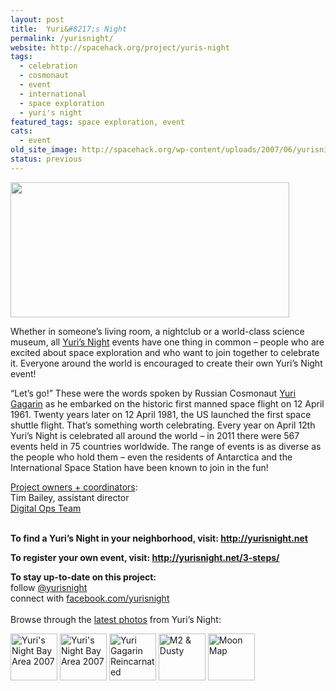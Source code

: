 ```yaml
---
layout: post
title:  Yuri&#8217;s Night
permalink: /yurisnight/
website: http://spacehack.org/project/yuris-night
tags: 
  - celebration
  - cosmonaut
  - event
  - international
  - space exploration
  - yuri's night
featured_tags: space exploration, event
cats: 
  - event
old_site_image: http://spacehack.org/wp-content/uploads/2007/06/yurisnight.jpg
status: previous
---
```


<div class = "scrape_from_old_wordpress">

<p><img class="alignnone size-full wp-image-1116" src="/wp-content/uploads/2007/06/yurisnight.jpg" alt="" width="446" height="216" srcset="http://spacehack.org/wp-content/uploads/2007/06/yurisnight-309x150.jpg 309w, http://spacehack.org/wp-content/uploads/2007/06/yurisnight-310x150.jpg 310w, http://spacehack.org/wp-content/uploads/2007/06/yurisnight.jpg 446w" sizes="(max-width: 446px) 100vw, 446px" /></p>
<p>Whether in someone&#8217;s living room, a nightclub or a world-class science museum, all <a href="http://yurisnight.net/">Yuri&#8217;s Night</a> events have one thing in common &#8211; people who are excited about space exploration and who want to join together to celebrate it. Everyone around the world is encouraged to create their own Yuri&#8217;s Night event!</p>
<p>&#8220;Let&#8217;s go!&#8221; These were the words spoken by Russian Cosmonaut <a href="http://en.wikipedia.org/wiki/Yuri_Gagarin">Yuri Gagarin</a> as he embarked on the historic first manned space flight on 12 April 1961. Twenty years later on 12 April 1981, the US launched the first space shuttle flight. That&#8217;s something worth celebrating. Every year on April 12th Yuri&#8217;s Night is celebrated all around the world &#8211; in 2011 there were 567 events held in 75 countries worldwide. The range of events is as diverse as the people who hold them &#8211; even the residents of Antarctica and the International Space Station have been known to join in the fun!</p>
<p><span style="text-decoration: underline;">Project owners + coordinators</span>:<br />
Tim Bailey, assistant director<br />
<a href="mailto:digiteam@yurisnight.net">Digital Ops Team</a></p>
<p><!--supplement--><br />
<strong>To find a Yuri&#8217;s Night in your neighborhood, visit: <a href="http://yurisnight.net/">http://yurisnight.net</a><br />
</strong></p>
<p><strong>To register your own event, visit: <a href="https://yurisnight.net/3-steps/">http://yurisnight.net/3-steps/</a></strong></p>
<p><strong>To stay up-to-date on this project:<br />
</strong>  follow <a href="http://twitter.com/yurisnight">@yurisnight</a><br />
  connect with <a href="http://www.facebook.com/yurisnight">facebook.com/yurisnight</a><br />
<!--supplement--><br />
Browse through the <a href="http://www.flickr.com/groups/yurisnight/">latest photos</a> from Yuri&#8217;s Night:</p>
<p><a title="Yuri's Night Bay Area 2007 by Laughing Squid, on Flickr" href="http://www.flickr.com/photos/laughingsquid/459021928/"><img src="http://farm1.staticflickr.com/194/459021928_2de3e35e44_s.jpg" alt="Yuri's Night Bay Area 2007" width="75" height="75" /></a>   <a title="Yuri's Night Bay Area 2007 by Laughing Squid, on Flickr" href="http://www.flickr.com/photos/laughingsquid/459018927/"><img src="http://farm1.staticflickr.com/223/459018927_d50b775a98_s.jpg" alt="Yuri's Night Bay Area 2007" width="75" height="75" /></a>   <a title="Yuri Gagarin Reincarnated by Laughing Squid, on Flickr" href="http://www.flickr.com/photos/laughingsquid/2409015596/"><img src="http://farm3.staticflickr.com/2344/2409015596_202316f643_s.jpg" alt="Yuri Gagarin Reincarnated" width="75" height="75" /></a>   <a title="M2 &amp; Dusty by Laughing Squid, on Flickr" href="http://www.flickr.com/photos/laughingsquid/2411892474/"><img src="http://farm4.staticflickr.com/3217/2411892474_c681f0f222_s.jpg" alt="M2 &amp; Dusty" width="75" height="75" /></a>   <a title="Moon Map by Dyche, on Flickr" href="http://www.flickr.com/photos/64611305@N00/2412297967/"><img src="http://farm3.staticflickr.com/2113/2412297967_1718896cc8_s.jpg" alt="Moon Map" width="75" height="75" /></a></p>


</div>